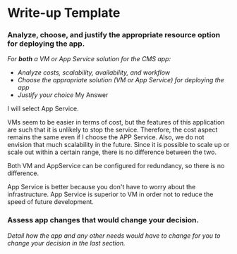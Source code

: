 # Write-up Template

### Analyze, choose, and justify the appropriate resource option for deploying the app.

*For **both** a VM or App Service solution for the CMS app:*
- *Analyze costs, scalability, availability, and workflow*
- *Choose the appropriate solution (VM or App Service) for deploying the app*
- *Justify your choice*
My Answer

I will select App Service.

VMs seem to be easier in terms of cost, but the features of this application are such that it is unlikely to stop the service. Therefore, the cost aspect remains the same even if I choose the APP Service.
Also, we do not envision that much scalability in the future. Since it is possible to scale up or scale out within a certain range, there is no difference between the two.

Both VM and AppService can be configured for redundancy, so there is no difference.

App Service is better because you don't have to worry about the infrastructure. App Service is superior to VM in order not to reduce the speed of future development.



### Assess app changes that would change your decision.

*Detail how the app and any other needs would have to change for you to change your decision in the last section.* 